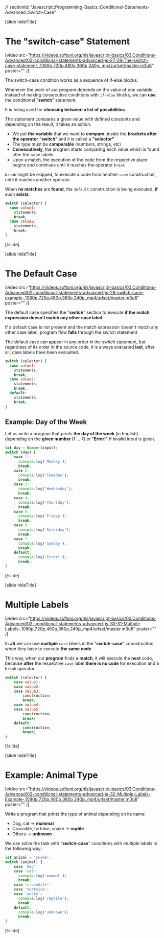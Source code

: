 // sectionId: "Javascript::Programming-Basics::Conditional-Statements-Advanced::Switch-Case"

[slide hideTitle]
# The "switch-case" Statement

[video src="https://videos.softuni.org/hls/javascript-basics/03.Conditions-Advanced/02-conditional-statements-advanced-js-27-28-The-switch-case-statement-,1080p,720p,480p,360p,240p,.mp4/urlset/master.m3u8" poster="" /]

The switch-case condition works as a sequence of if-else blocks. 

Whenever the work of our program depends on the value of one variable, instead of making consecutive conditions with `if-else` blocks, we can **use** the conditional "**switch**" statement. 

It is being used for **choosing between a list of possibilities**. 

The statement compares a given value with defined constants and depending on the result, it takes an action.

- We put **the variable** that we want to **compare**, inside the **brackets after the operator** "**switch**" and it is called a **"selector"**
- The type must be **comparable** (numbers, strings, etc) 
- **Consecutively**, the program starts comparing each value which is found after the case labels 
- Upon a match, the execution of the code from the respective place begins and continues until it reaches the operator `break`

`break` might be skipped, to execute a code from another `case` construction, until it reaches another operator. 

When **no matches** are **found**, the `default` construction is being executed, **if** such **exists**.

```js
switch (selector) {
  case value1:
    statements;
    break;
  case value2:
    statements;
    break;
}
```
[/slide]

[slide hideTitle]
# The Default Case

[video src="https://videos.softuni.org/hls/javascript-basics/03.Conditions-Advanced/02-conditional-statements-advanced-js-29-switch-case-example-,1080p,720p,480p,360p,240p,.mp4/urlset/master.m3u8" poster="" /]

The default case specifies the "**switch**" section to execute **if the match expression doesn't match any other case label**.

If a default case is not present and the match expression doesn't match any other case label, program flow **falls** through the switch statement.

The default case can appear in any order in the switch statement, but regardless of its order in the source code, it is always evaluated **last**, after all, case labels have been evaluated.

```js
switch (selector) {
  case value1:
    statements;
    break;
  case value2:
    statements;
    break;
  default:
    statements;
    break;
}
```

## Example: Day of the Week
Let us write a program that prints **the day of the week** (in English) depending on the **given number** (1 … 7) or "**Error!**" if invalid input is given.

```js
let day = Number(input);
switch (day) {
    case 1:
      console.log('Monday');
      break;
    case 2:
      console.log('Tuesday');
      break;
    case 3:
      console.log('Wednesday');
      break;
    case 4:
      console.log('Thursday');
      break;
    case 5:
      console.log('Friday');
      break;
    case 6:
      console.log('Saturday');
      break;
    case 7:
      console.log('Sunday');
      break;
    default:
      console.log('Error!');
      break;
}
```
[/slide]

[slide hideTitle]
# Multiple Labels

[video src="https://videos.softuni.org/hls/javascript-basics/03.Conditions-Advanced/02-conditional-statements-advanced-js-30-31-Multiple Labels-,1080p,720p,480p,360p,240p,.mp4/urlset/master.m3u8" poster="" /]

In **JS** we can use **multiple** `case` labels in the "**switch-case**" coonstruction, when they have to execute **the same code**. 

This way, when our **program** finds a **match**, it will execute the **next** code, because **after** the respective `case` label **there is no code** for execution and a `break` operator. 

```js
switch (selector) {
    case value1:
    case value2:
    case value3:
        construction;
        break;
    case value4:
    case value5:
        construction;
        break;
    default:
        construction;
        break;
}
```
[/slide]

[slide hideTitle]
# Example: Animal Type

[video src="https://videos.softuni.org/hls/javascript-basics/03.Conditions-Advanced/02-conditional-statements-advanced-js-32-Multiple-Labels-Example-,1080p,720p,480p,360p,240p,.mp4/urlset/master.m3u8" poster="" /]

Write a program that prints the type of animal depending on its name:
-  Dog, cat \-\> **mammal**
-  Crocodile, tortoise, snake \-\> **reptile**
-  Others \-\> **unknown**

We can solve the task with "**switch-case**" conditions with multiple labels in the following way:
```js live
let animal = 'snake';
switch (animal) {
    case 'dog':
    case 'cat':
      console.log('mammal');
      break;
    case 'crocodile':
    case 'tortoise':
    case 'snake':
      console.log('reptile');
      break;
    default:
      console.log('unknown');
      break;
}
```
[/slide]
